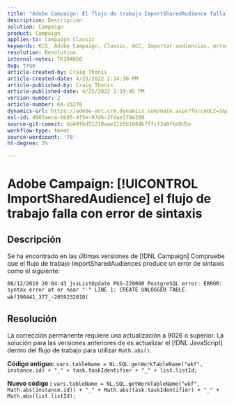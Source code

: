 ```yaml
---
title: "Adobe Campaign: El flujo de trabajo ImportSharedAudience falla con un error de sintaxis"
description: Descripción
solution: Campaign
product: Campaign
applies-to: Campaign Classic
keywords: KCS, Adobe Campaign, Classic, ACC, Importar audiencias, error de sintaxis
resolution: Resolution
internal-notes: TK204050
bug: true
article-created-by: Craig Thonis
article-created-date: 4/25/2022 2:14:30 PM
article-published-by: Craig Thonis
article-published-date: 4/25/2022 2:19:45 PM
version-number: 2
article-number: KA-15276
dynamics-url: https://adobe-ent.crm.dynamics.com/main.aspx?forceUCI=1&pagetype=entityrecord&etn=knowledgearticle&id=19d73c03-a2c4-ec11-a7b6-0022480a1ec2
exl-id: d985aece-bb05-4f5e-97d6-2fdae178e260
source-git-commit: bd49fbd51210aae11b5b1084b7ffcf3a8fbd0d5e
workflow-type: tm+mt
source-wordcount: '78'
ht-degree: 3%

---
```


# Adobe Campaign: [!UICONTROL ImportSharedAudience] el flujo de trabajo falla con error de sintaxis

## Descripción


Se ha encontrado en las últimas versiones de [!DNL Campaign] Compruebe que el flujo de trabajo ImportSharedAudiences produce un error de sintaxis como el siguiente:

`08/12/2019 20:04:43 jsxListUpdate PGS-220000 PostgreSQL error: ERROR:  syntax error at or near "-" LINE 1: CREATE UNLOGGED TABLE wkf190441_377_-2059232018(    `                                        


## Resolución


La corrección permanente requiere una actualización a 9026 o superior. La solución para las versiones anteriores de es actualizar el [!DNL JavaScript] dentro del flujo de trabajo para utilizar `Math.abs()`.

<b>Código antiguo:</b>
`vars.tableName = NL.SQL.getWorkTableName("wkf", instance.id) + "_" + task.taskIdentifier + "_" + list.listId;`

<b>Nuevo código :</b>
`vars.tableName = NL.SQL.getWorkTableName("wkf", Math.abs(instance.id)) + "_" + Math.abs(task.taskIdentifier) + "_" + Math.abs(list.listId);`
